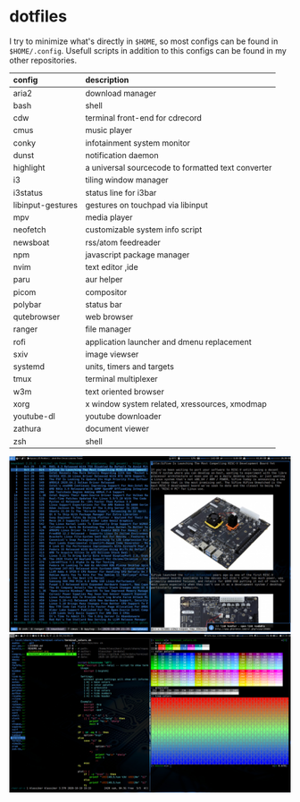 # dotfiles

I try to minimize what's directly in `$HOME`, so most configs can be found
in `$HOME/.config`. Usefull scripts in addition to this configs can be
found in my other repositories.

| config            | description                                        |
| :---------------- | :------------------------------------------------- |
| aria2             | download manager                                   |
| bash              | shell                                              |
| cdw               | terminal front-end for cdrecord                    |
| cmus              | music player                                       |
| conky             | infotainment system monitor                        |
| dunst             | notification daemon                                |
| highlight         | a universal sourcecode to formatted text converter |
| i3                | tiling window manager                              |
| i3status          | status line for i3bar                              |
| libinput-gestures | gestures on touchpad via libinput                  |
| mpv               | media player                                       |
| neofetch          | customizable system info script                    |
| newsboat          | rss/atom feedreader                                |
| npm               | javascript package manager                         |
| nvim              | text editor ,ide                                   |
| paru              | aur helper                                         |
| picom             | compositor                                         |
| polybar           | status bar                                         |
| qutebrowser       | web browser                                        |
| ranger            | file manager                                       |
| rofi              | application launcher and dmenu replacement         |
| sxiv              | image viewser                                      |
| systemd           | units, timers and targets                          |
| tmux              | terminal multiplexer                               |
| w3m               | text oriented browser                              |
| xorg              | x window system related, xressources, xmodmap      |
| youtube-dl        | youtube downloader                                 |
| zathura           | document viewer                                    |
| zsh               | shell                                              |

![monitor1](screenshot_monitor1.jpg)
![monitor2](screenshot_monitor2.jpg)
